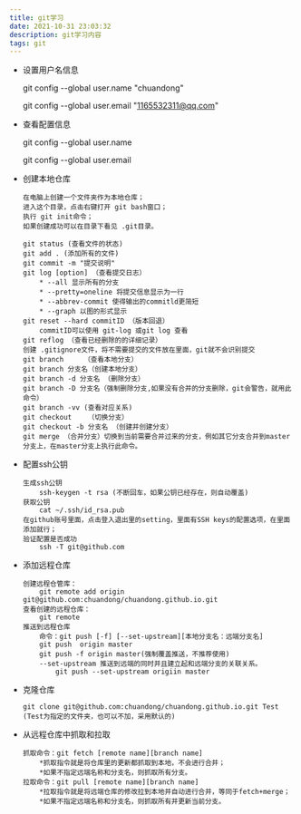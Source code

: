 ```yaml
---
title: git学习
date: 2021-10-31 23:03:32
description: git学习内容
tags: git
---
```


-   设置用户名信息

    git config --global user.name "chuandong"

    git config --global user.email "1165532311@qq.com"

-   查看配置信息

    git config --global user.name

    git config --global user.email

-   创建本地仓库

    ```
    在电脑上创建一个文件夹作为本地仓库；
    进入这个目录，点击右键打开 git bash窗口；
    执行 git init命令；
    如果创建成功可以在目录下看见 .git目录。
    ```

    ```
    git status (查看文件的状态)
    git add . (添加所有的文件)
    git commit -m "提交说明"
    git log [option] （查看提交日志）
    	* --all 显示所有的分支
    	* --pretty=oneline 将提交信息显示为一行
    	* --abbrev-commit 使得输出的commitld更简短
    	* --graph 以图的形式显示
    git reset --hard commitID （版本回退）
    	commitID可以使用 git-log 或git log 查看
    git reflog （查看已经删除的的详细记录）
    创建 .gitignore文件，将不需要提交的文件放在里面，git就不会识别提交
    git branch     （查看本地分支）
    git branch 分支名（创建本地分支）
    git branch -d 分支名 （删除分支）
    git branch -D 分支名（强制删除分支,如果没有合并的分支删除，git会警告，就用此命令）
    git branch -vv (查看对应关系)
    git checkout    （切换分支）
    git checkout -b 分支名 （创建并创建分支）
    git merge （合并分支）切换到当前需要合并过来的分支，例如其它分支合并到master分支上，在master分支上执行此命令。
    ```

    

-   配置ssh公钥

    ```
    生成ssh公钥
    	ssh-keygen -t rsa (不断回车，如果公钥已经存在，则自动覆盖)
    获取公钥
    	cat ~/.ssh/id_rsa.pub
    在github账号里面，点击登入退出里的setting，里面有SSH keys的配置选项，在里面添加就行；
    验证配置是否成功
    	ssh -T git@github.com
    ```

    

-   添加远程仓库

    ```
    创建远程仓管库：
    	git remote add origin git@github.com:chuandong/chuandong.github.io.git
    查看创建的远程仓库：
    	git remote
    推送到远程仓库
    	命令：git push [-f] [--set-upstream][本地分支名：远端分支名]
    	git push  origin master 
    	git push -f origin master(强制覆盖推送，不推荐使用)
    	--set-upstream 推送到远端的同时并且建立起和远端分支的关联关系。
    		git push --set-upstream origiin master
    ```

-   克隆仓库

    ```
    git clone git@github.com:chuandong/chuandong.github.io.git Test (Test为指定的文件夹，也可以不加，采用默认的)
    ```

-   从远程仓库中抓取和拉取

    ```
    抓取命令：git fetch [remote name][branch name]
    	*抓取指令就是将仓库里的更新都抓取到本地，不会进行合并；
    	*如果不指定远端名称和分支名，则抓取所有分支。
    拉取命令：git pull [remote name][branch name]
    	*拉取指令就是将远端仓库的修改拉到本地并自动进行合并，等同于fetch+merge；
    	*如果不指定远端名称和分支名，则抓取所有并更新当前分支。
    ```

    

